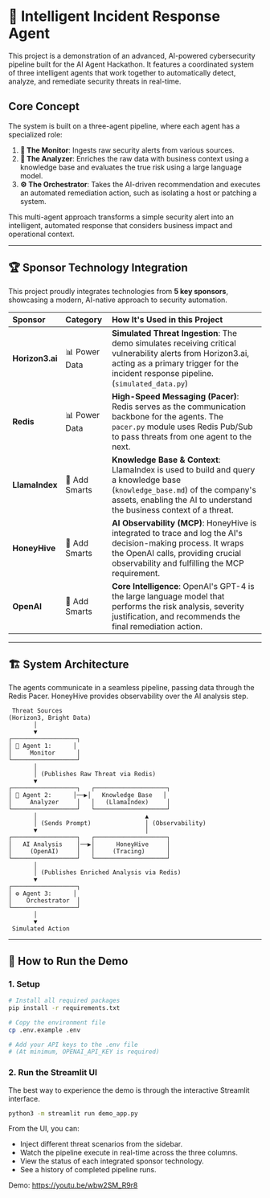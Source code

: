 # 🤖 Intelligent Incident Response Agent

This project is a demonstration of an advanced, AI-powered cybersecurity pipeline built for the AI Agent Hackathon. It features a coordinated system of three intelligent agents that work together to automatically detect, analyze, and remediate security threats in real-time.

## Core Concept

The system is built on a three-agent pipeline, where each agent has a specialized role:

1.  **🚨 The Monitor**: Ingests raw security alerts from various sources.
2.  **🧠 The Analyzer**: Enriches the raw data with business context using a knowledge base and evaluates the true risk using a large language model.
3.  **⚙️ The Orchestrator**: Takes the AI-driven recommendation and executes an automated remediation action, such as isolating a host or patching a system.

This multi-agent approach transforms a simple security alert into an intelligent, automated response that considers business impact and operational context.

---

## 🏆 Sponsor Technology Integration

This project proudly integrates technologies from **5 key sponsors**, showcasing a modern, AI-native approach to security automation.

| Sponsor         | Category      | How It's Used in this Project                                                                                                                                                             |
| :-------------- | :------------ | :---------------------------------------------------------------------------------------------------------------------------------------------------------------------------------------- |
| **Horizon3.ai** | 📊 Power Data | **Simulated Threat Ingestion**: The demo simulates receiving critical vulnerability alerts from Horizon3.ai, acting as a primary trigger for the incident response pipeline. (`simulated_data.py`) |
| **Redis**       | 📊 Power Data | **High-Speed Messaging (Pacer)**: Redis serves as the communication backbone for the agents. The `pacer.py` module uses Redis Pub/Sub to pass threats from one agent to the next.       |
| **LlamaIndex**  | 🧠 Add Smarts | **Knowledge Base & Context**: LlamaIndex is used to build and query a knowledge base (`knowledge_base.md`) of the company's assets, enabling the AI to understand the business context of a threat. |
| **HoneyHive**   | 🧠 Add Smarts | **AI Observability (MCP)**: HoneyHive is integrated to trace and log the AI's decision-making process. It wraps the OpenAI calls, providing crucial observability and fulfilling the MCP requirement. |
| **OpenAI**      | 🧠 Add Smarts | **Core Intelligence**: OpenAI's GPT-4 is the large language model that performs the risk analysis, severity justification, and recommends the final remediation action.                         |

---

## 🏗️ System Architecture

The agents communicate in a seamless pipeline, passing data through the Redis Pacer. HoneyHive provides observability over the AI analysis step.

```
 Threat Sources
(Horizon3, Bright Data)
       │
       ▼
┌──────────────────┐
│ 🚨 Agent 1:      │
│     Monitor      │
└──────────────────┘
       │
       │ (Publishes Raw Threat via Redis)
       ▼
┌──────────────────┐   ┌────────────────────┐
│ 🧠 Agent 2:      │──▶│   Knowledge Base   │
│     Analyzer     │   │   (LlamaIndex)     │
└──────────────────┘   └────────────────────┘
       │                              ▲
       │ (Sends Prompt)               │ (Observability)
       ▼                              │
┌──────────────────┐   ┌────────────────────┐
│   AI Analysis    │──▶│      HoneyHive     │
│     (OpenAI)     │   │     (Tracing)      │
└──────────────────┘   └────────────────────┘
       │
       │ (Publishes Enriched Analysis via Redis)
       ▼
┌──────────────────┐
│ ⚙️ Agent 3:      │
│    Orchestrator  │
└──────────────────┘
       │
       ▼
 Simulated Action
```

---

## 🚀 How to Run the Demo

### 1. Setup

```bash
# Install all required packages
pip install -r requirements.txt

# Copy the environment file
cp .env.example .env

# Add your API keys to the .env file
# (At minimum, OPENAI_API_KEY is required)
```

### 2. Run the Streamlit UI

The best way to experience the demo is through the interactive Streamlit interface.

```bash
python3 -m streamlit run demo_app.py
```

From the UI, you can:
*   Inject different threat scenarios from the sidebar.
*   Watch the pipeline execute in real-time across the three columns.
*   View the status of each integrated sponsor technology.
*   See a history of completed pipeline runs.

Demo: https://youtu.be/wbw2SM_R9r8
